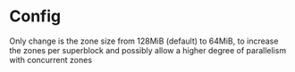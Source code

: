 # Config

Only change is the zone size from 128MiB (default) to 64MiB, to increase the zones per superblock and possibly allow a
higher degree of parallelism with concurrent zones
